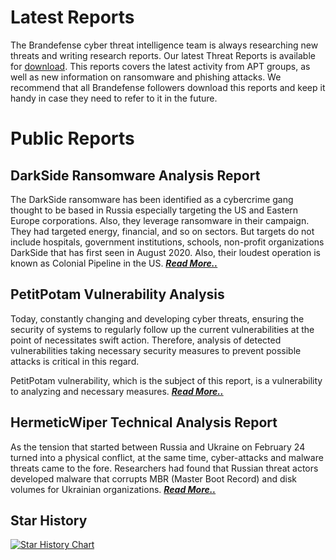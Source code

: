 # Latest Reports

The Brandefense cyber threat intelligence team is always researching new threats and writing research reports. Our latest Threat Reports is available for [download](https://brandefense.io/threat-intelligence-researches/). This reports covers the latest activity from APT groups, as well as new information on ransomware and phishing attacks. We recommend that all Brandefense followers download this reports and keep it handy in case they need to refer to it in the future.


# Public Reports
## DarkSide Ransomware Analysis Report

The DarkSide ransomware has been identified as a cybercrime gang thought to be based in Russia especially targeting the US and Eastern Europe corporations. Also, they leverage ransomware in their campaign. They had targeted energy, financial, and so on sectors. But targets do not include hospitals, government institutions, schools, non-profit organizations DarkSide that has first seen in August 2020. Also, their loudest operation is known as Colonial Pipeline in the US. ***[Read More..](https://github.com/BRANDEFENSE/Threat-Intelligence-Researches/raw/main/DarkSide%20Ransomware%20Analysis%20Report.pdf)***

## PetitPotam Vulnerability Analysis

Today, constantly changing and developing cyber threats, ensuring the security of systems to regularly follow up the current vulnerabilities at the point of necessitates swift action. Therefore, analysis of detected vulnerabilities taking necessary security measures to prevent possible attacks is critical in this regard.

PetitPotam vulnerability, which is the subject of this report, is a vulnerability to analyzing and necessary measures. ***[Read More..](https://github.com/BRANDEFENSE/Threat-Intelligence-Researches/raw/main/PetitPotam%20Vulnerability%20Analysis.pdf)***

## HermeticWiper  Technical  Analysis  Report

As the tension that started between Russia and Ukraine on February 24 turned into a physical conflict, at the same time, cyber-attacks and malware threats came to the fore. Researchers had found that Russian threat actors developed malware that corrupts MBR (Master Boot Record) and disk volumes for Ukrainian organizations. ***[Read More..](https://github.com/BRANDEFENSE/Threat-Intelligence-Researches/raw/main/HermeticWiper-Technical-Analysis-Report.pdf)***

## Star History

[![Star History Chart](https://api.star-history.com/svg?repos=BRANDEFENSE/Threat-Intelligence-Researches&type=Date)](https://star-history.com/#BRANDEFENSE/Threat-Intelligence-Researches&Date)